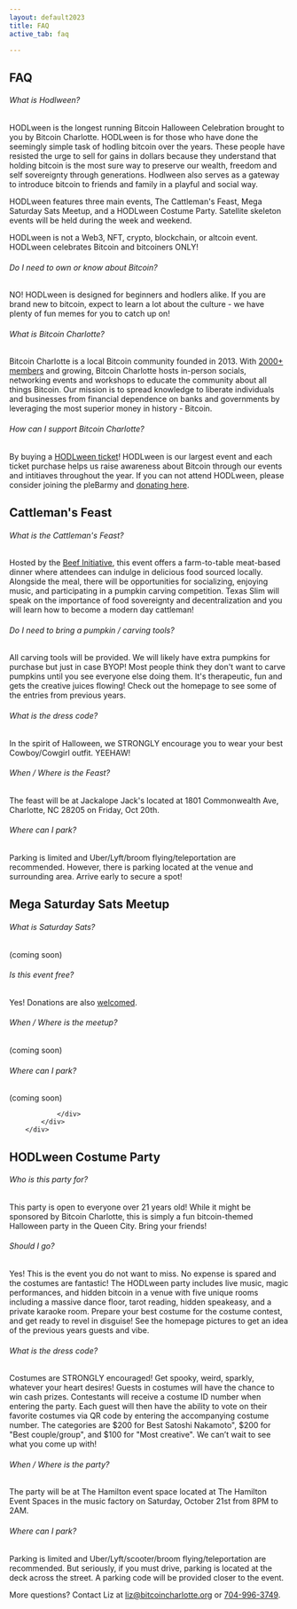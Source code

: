 ```yaml
---
layout: default2023
title: FAQ
active_tab: faq

---
```


<div class="highlight-section">
    <h2>FAQ</h2>
    <div class="white-divider-mid with-bg top"></div>
</div>
<div class="faq_area" id="faq">
        <div class="row justify-content-center">
            <!-- FAQ Area-->
            <div class="col-12 col-sm-10 col-lg-8">
                <div class="accordion faq-accordian" id="faqAccordion">
                    <div class="card border-0 wow fadeInUp" data-wow-delay="0.3s" style="visibility: visible; animation-delay: 0.2s; animation-name: fadeInUp;">
                        <div class="card-header" id="headingOne">
                            <h6 class="mb-0 collapsed" data-toggle="collapse" data-target="#collapseOne" aria-expanded="true" aria-controls="collapseOne">
                                What is Hodlween?<span class="lni-chevron-up"></span></h6>
                        </div>
                        <div class="collapse" id="collapseOne" aria-labelledby="headingOne" data-parent="#faqAccordion">
                            <div class="card-body">
                                <p>HODLween is the longest running Bitcoin Halloween Celebration brought to you by Bitcoin Charlotte. HODLween is for those who have done the seemingly simple task of hodling bitcoin over the years. These people have resisted the urge to sell for gains in dollars because they understand that holding bitcoin is the most sure way to preserve our wealth, freedom and self sovereignty through generations. Hodlween also serves as a gateway to introduce bitcoin to friends and family in a playful and social way.</p>
                                <p>HODLween features three main events, The Cattleman's Feast, Mega Saturday Sats Meetup, and a HODLween Costume Party. Satellite skeleton events will be held during the week and weekend.</p>
                                <p>HODLween is not a Web3, NFT, crypto, blockchain, or altcoin event. HODLween celebrates Bitcoin and bitcoiners ONLY!</p>
                            </div>
                        </div>
                    </div>
                    <div class="card border-0 wow fadeInUp" data-wow-delay="0.3s" style="visibility: visible; animation-delay: 0.4s; animation-name: fadeInUp;">
                        <div class="card-header" id="headingFour">
                            <h6 class="mb-0 collapsed" data-toggle="collapse" data-target="#collapseFour" aria-expanded="true" aria-controls="collapseFour">
                                Do I need to own or know about Bitcoin?<span class="lni-chevron-up"></span></h6>
                        </div>
                        <div class="collapse" id="collapseFour" aria-labelledby="headingFour" data-parent="#faqAccordion">
                            <div class="card-body">
                                <p>NO! HODLween is designed for beginners and hodlers alike. If you are brand new to bitcoin, expect to learn a lot about the culture - we have plenty of fun memes for you to catch up on! </p> 
                            </div>
                        </div>
                    </div>
                    <div class="card border-0 wow fadeInUp" data-wow-delay="0.3s" style="visibility: visible; animation-delay: 0.3s; animation-name: fadeInUp;">
                        <div class="card-header" id="headingTwo">
                            <h6 class="mb-0 collapsed" data-toggle="collapse" data-target="#collapseTwo" aria-expanded="true" aria-controls="collapseTwo">
                                What is Bitcoin Charlotte?<span class="lni-chevron-up"></span></h6>
                        </div>
                        <div class="collapse" id="collapseTwo" aria-labelledby="headingTwo" data-parent="#faqAccordion">
                            <div class="card-body">
                                <p>Bitcoin Charlotte is a local Bitcoin community founded in 2013. With <a href="https://www.meetup.com/bitcoincharlotte/" target="_blank">2000+ members</a> and growing, Bitcoin Charlotte hosts in-person socials, networking events and workshops to educate the community about all things Bitcoin. Our mission is to spread knowledge to liberate individuals and businesses from financial dependence on banks and governments by leveraging the most superior money in history - Bitcoin.</p>
                            </div>
                        </div>
                    </div>
                    <div class="card border-0 wow fadeInUp" data-wow-delay="0.3s" style="visibility: visible; animation-delay: 0.4s; animation-name: fadeInUp;">
                        <div class="card-header" id="headingThree">
                            <h6 class="mb-0 collapsed" data-toggle="collapse" data-target="#collapseThree" aria-expanded="true" aria-controls="collapseThree">
                                How can I support Bitcoin Charlotte?<span class="lni-chevron-up"></span></h6>
                        </div>
                        <div class="collapse" id="collapseThree" aria-labelledby="headingThree" data-parent="#faqAccordion">
                            <div class="card-body">
                                <p>By buying a <a href="/tickets" target="_blank">HODLween ticket</a>! HODLween is our largest event and each ticket purchase helps us raise awareness about Bitcoin through our events and intitiaves throughout the year. If you can not attend HODLween, please consider joining the pleBarmy and <a href="/pleb-army-supporters" target="_blank">donating here</a>.</p> 
                            </div>
                        </div>
                    </div>
                </div>
            </div>
        </div>
</div>

<div class="highlight-section">
    <h2>Cattleman's Feast</h2>
    <div class="white-divider-mid with-bg top"></div>
</div>
<div class="faq_area" id="faq2">
        <div class="row justify-content-center">
            <!-- FAQ Area-->
            <div class="col-12 col-sm-10 col-lg-8">
                <div class="accordion faq-accordian" id="faqAccordion">
                    <div class="card border-0 wow fadeInUp" data-wow-delay="0.3s" style="visibility: visible; animation-delay: 0.2s; animation-name: fadeInUp;">
                        <div class="card-header" id="headingOneB">
                            <h6 class="mb-0 collapsed" data-toggle="collapse" data-target="#collapseOneB" aria-expanded="true" aria-controls="collapseOneB">
                                What is the Cattleman's Feast?<span class="lni-chevron-up"></span></h6>
                        </div>
                        <div class="collapse" id="collapseOneB" aria-labelledby="headingOneB" data-parent="#faqAccordion">
                            <div class="card-body">
                                <p>Hosted by the <a href="https://beefinitiative.com/" target="_blank">Beef Initiative</a>, this event offers a farm-to-table meat-based dinner where attendees can indulge in delicious food sourced locally. Alongside the meal, there will be opportunities for socializing, enjoying music, and participating in a pumpkin carving competition. Texas Slim will speak on the importance of food sovereignty and decentralization and you will learn how to become a modern day cattleman!</p>
                            </div>
                        </div>
                    </div>
                    <div class="card border-0 wow fadeInUp" data-wow-delay="0.3s" style="visibility: visible; animation-delay: 0.4s; animation-name: fadeInUp;">
                        <div class="card-header" id="headingFiveB">
                            <h6 class="mb-0 collapsed" data-toggle="collapse" data-target="#collapseFiveB" aria-expanded="true" aria-controls="collapseFiveB">
                                Do I need to bring a pumpkin / carving tools?<span class="lni-chevron-up"></span></h6>
                        </div>
                        <div class="collapse" id="collapseFiveB" aria-labelledby="headingFiveB" data-parent="#faqAccordion">
                            <div class="card-body">
                                <p>All carving tools will be provided. We will likely have extra pumpkins for purchase but just in case BYOP! Most people think they don't want to carve pumpkins until you see everyone else doing them. It's therapeutic, fun and gets the creative juices flowing! Check out the homepage to see some of the entries from previous years.</p> 
                            </div>
                        </div>
                    </div>
                    <div class="card border-0 wow fadeInUp" data-wow-delay="0.3s" style="visibility: visible; animation-delay: 0.4s; animation-name: fadeInUp;">
                        <div class="card-header" id="headingTwoB">
                            <h6 class="mb-0 collapsed" data-toggle="collapse" data-target="#collapseTwoB" aria-expanded="true" aria-controls="collapseTwoB">
                                What is the dress code?<span class="lni-chevron-up"></span></h6>
                        </div>
                        <div class="collapse" id="collapseTwoB" aria-labelledby="headingTwoB" data-parent="#faqAccordion">
                            <div class="card-body">
                                <p>In the spirit of Halloween, we STRONGLY encourage you to wear your best Cowboy/Cowgirl outfit. YEEHAW!</p> 
                            </div>
                        </div>
                    </div>
                    <div class="card border-0 wow fadeInUp" data-wow-delay="0.3s" style="visibility: visible; animation-delay: 0.4s; animation-name: fadeInUp;">
                        <div class="card-header" id="headingThreeB">
                            <h6 class="mb-0 collapsed" data-toggle="collapse" data-target="#collapseThreeB" aria-expanded="true" aria-controls="collapseThreeB">
                                When / Where is the Feast?<span class="lni-chevron-up"></span></h6>
                        </div>
                        <div class="collapse" id="collapseThreeB" aria-labelledby="headingThreeB" data-parent="#faqAccordion">
                            <div class="card-body">
                                <p>The feast will be at Jackalope Jack's located at 1801 Commonwealth Ave, Charlotte, NC 28205 on Friday, Oct 20th.</p> 
                            </div>
                        </div>
                    </div>
                    <div class="card border-0 wow fadeInUp" data-wow-delay="0.3s" style="visibility: visible; animation-delay: 0.4s; animation-name: fadeInUp;">
                        <div class="card-header" id="headingFourB">
                            <h6 class="mb-0 collapsed" data-toggle="collapse" data-target="#collapseFourB" aria-expanded="true" aria-controls="collapseFourB">
                                Where can I park?<span class="lni-chevron-up"></span></h6>
                        </div>
                        <div class="collapse" id="collapseFourB" aria-labelledby="headingFourB" data-parent="#faqAccordion">
                            <div class="card-body">
                                <p>Parking is limited and Uber/Lyft/broom flying/teleportation are recommended. However, there is parking located at the venue and surrounding area. Arrive early to secure a spot!</p> 
                            </div>
                        </div>
                    </div>
                </div>
            </div>
        </div>
</div>

<div class="highlight-section">
    <h2>Mega Saturday Sats Meetup</h2>
    <div class="white-divider-mid with-bg top"></div>
</div>
<div class="faq_area" id="faq3">
        <div class="row justify-content-center">
            <!-- FAQ Area-->
            <div class="col-12 col-sm-10 col-lg-8">
                <div class="accordion faq-accordian" id="faqAccordion">
                    <div class="card border-0 wow fadeInUp" data-wow-delay="0.3s" style="visibility: visible; animation-delay: 0.2s; animation-name: fadeInUp;">
                        <div class="card-header" id="headingOneC">
                            <h6 class="mb-0 collapsed" data-toggle="collapse" data-target="#collapseOneC" aria-expanded="true" aria-controls="collapseOneC">
                                What is Saturday Sats?<span class="lni-chevron-up"></span></h6>
                        </div>
                        <div class="collapse" id="collapseOneC" aria-labelledby="headingOneC" data-parent="#faqAccordion">
                            <div class="card-body">
                                <p>(coming soon)</p>
                            </div>
                        </div>
                    </div>
                    <div class="card border-0 wow fadeInUp" data-wow-delay="0.3s" style="visibility: visible; animation-delay: 0.4s; animation-name: fadeInUp;">
                        <div class="card-header" id="headingTwoC">
                            <h6 class="mb-0 collapsed" data-toggle="collapse" data-target="#collapseTwoC" aria-expanded="true" aria-controls="collapseTwoC">
                                Is this event free?<span class="lni-chevron-up"></span></h6>
                        </div>
                        <div class="collapse" id="collapseTwoC" aria-labelledby="headingTwoC" data-parent="#faqAccordion">
                            <div class="card-body">
                                <p>Yes! Donations are also <a href="/pleb-army-supporters" target="_blank">welcomed</a>.</p> 
                            </div>
                        </div>
                    </div>
                    <div class="card border-0 wow fadeInUp" data-wow-delay="0.3s" style="visibility: visible; animation-delay: 0.4s; animation-name: fadeInUp;">
                        <div class="card-header" id="headingThreeC">
                            <h6 class="mb-0 collapsed" data-toggle="collapse" data-target="#collapseThreeC" aria-expanded="true" aria-controls="collapseThreeC">
                                When / Where is the meetup?<span class="lni-chevron-up"></span></h6>
                        </div>
                        <div class="collapse" id="collapseThreeC" aria-labelledby="headingThreeC" data-parent="#faqAccordion">
                            <div class="card-body">
                                <p>(coming soon)</p> 
                            </div>
                        </div>
                    </div>
                    <div class="card border-0 wow fadeInUp" data-wow-delay="0.3s" style="visibility: visible; animation-delay: 0.4s; animation-name: fadeInUp;">
                        <div class="card-header" id="headingFourC">
                            <h6 class="mb-0 collapsed" data-toggle="collapse" data-target="#collapseFourC" aria-expanded="true" aria-controls="collapseFourC">
                                Where can I park?<span class="lni-chevron-up"></span></h6>
                        </div>
                        <div class="collapse" id="collapseFourC" aria-labelledby="headingFourC" data-parent="#faqAccordion">
                            <div class="card-body">
                                <p>(coming soon)</p> 
                            </div>
                        </div>
                    </div>

                </div>
            </div>
        </div>
</div>

<div class="highlight-section">
    <h2>HODLween Costume Party</h2>
    <div class="white-divider-mid with-bg top"></div>
</div>
<div class="faq_area" id="faq4">
        <div class="row justify-content-center">
            <!-- FAQ Area-->
            <div class="col-12 col-sm-10 col-lg-8">
                <div class="accordion faq-accordian" id="faqAccordion">
                    <div class="card border-0 wow fadeInUp" data-wow-delay="0.3s" style="visibility: visible; animation-delay: 0.2s; animation-name: fadeInUp;">
                        <div class="card-header" id="headingOneD">
                            <h6 class="mb-0 collapsed" data-toggle="collapse" data-target="#collapseOneD" aria-expanded="true" aria-controls="collapseOneD">
                                Who is this party for? <span class="lni-chevron-up"></span></h6>
                        </div>
                        <div class="collapse" id="collapseOneD" aria-labelledby="headingOneD" data-parent="#faqAccordion">
                            <div class="card-body">
                                <p>This party is open to everyone over 21 years old! While it might be sponsored by Bitcoin Charlotte, this is simply a fun bitcoin-themed Halloween party in the Queen City. Bring your friends! </p>
                            </div>
                        </div>
                    </div>
                    <div class="card border-0 wow fadeInUp" data-wow-delay="0.3s" style="visibility: visible; animation-delay: 0.4s; animation-name: fadeInUp;">
                        <div class="card-header" id="headingTwoD">
                            <h6 class="mb-0 collapsed" data-toggle="collapse" data-target="#collapseTwoD" aria-expanded="true" aria-controls="collapseTwoD">
                                Should I go?<span class="lni-chevron-up"></span></h6>
                        </div>
                        <div class="collapse" id="collapseTwoD" aria-labelledby="headingTwoD" data-parent="#faqAccordion">
                            <div class="card-body">
                                <p>Yes! This is the event you do not want to miss. No expense is spared and the costumes are fantastic! The HODLween party includes live music, magic performances, and hidden bitcoin in a venue with five unique rooms including a massive dance floor, tarot reading, hidden speakeasy, and a private karaoke room. Prepare your best costume for the costume contest, and get ready to revel in disguise! See the homepage pictures to get an idea of the previous years guests and vibe.</p> 
                            </div>
                        </div>
                    </div>
                    <div class="card border-0 wow fadeInUp" data-wow-delay="0.3s" style="visibility: visible; animation-delay: 0.4s; animation-name: fadeInUp;">
                        <div class="card-header" id="headingThreeD">
                            <h6 class="mb-0 collapsed" data-toggle="collapse" data-target="#collapseThreeD" aria-expanded="true" aria-controls="collapseThreeD">
                                What is the dress code?<span class="lni-chevron-up"></span></h6>
                        </div>
                        <div class="collapse" id="collapseThreeD" aria-labelledby="headingThreeD" data-parent="#faqAccordion">
                            <div class="card-body">
                                <p>Costumes are STRONGLY encouraged! Get spooky, weird, sparkly, whatever your heart desires! Guests in costumes will have the chance to win cash prizes. Contestants will receive a costume ID number when entering the party. Each guest will then have the ability to vote on their favorite costumes via QR code by entering the accompanying costume number. The categories are $200 for Best Satoshi Nakamoto", $200 for "Best couple/group", and $100 for "Most creative". We can’t wait to see what you come up with!</p> 
                            </div>
                        </div>
                    </div>
                    <div class="card border-0 wow fadeInUp" data-wow-delay="0.3s" style="visibility: visible; animation-delay: 0.4s; animation-name: fadeInUp;">
                        <div class="card-header" id="headingFourD">
                            <h6 class="mb-0 collapsed" data-toggle="collapse" data-target="#collapseFourD" aria-expanded="true" aria-controls="collapseFourD">
                                When / Where is the party?<span class="lni-chevron-up"></span></h6>
                        </div>
                        <div class="collapse" id="collapseFourD" aria-labelledby="headingFourD" data-parent="#faqAccordion">
                            <div class="card-body">
                                <p>The party will be at The Hamilton event space located at The Hamilton Event Spaces in the music factory on Saturday, October 21st from 8PM to 2AM.</p> 
                            </div>
                        </div>
                    </div>
                    <div class="card border-0 wow fadeInUp" data-wow-delay="0.3s" style="visibility: visible; animation-delay: 0.4s; animation-name: fadeInUp;">
                        <div class="card-header" id="headingFiveD">
                            <h6 class="mb-0 collapsed" data-toggle="collapse" data-target="#collapseFiveD" aria-expanded="true" aria-controls="collapseFiveD">
                                Where can I park?<span class="lni-chevron-up"></span></h6>
                        </div>
                        <div class="collapse" id="collapseFiveD" aria-labelledby="headingFiveD" data-parent="#faqAccordion">
                            <div class="card-body">
                                <p>Parking is limited and Uber/Lyft/scooter/broom flying/teleportation are recommended. But seriously, if you must drive, parking is located at the deck across the street. A parking code will be provided closer to the event.</p> 
                            </div>
                        </div>
                    </div>
                </div>
                <!-- Support Button-->
                <div class="support-button text-center d-flex align-items-center justify-content-center mt-4 wow fadeInUp" data-wow-delay="0.5s" style="visibility: visible; animation-delay: 0.5s; animation-name: fadeInUp;">
                    <p class="mb-0 px-2">More questions?
                    Contact Liz at <a href="mailto:liz@bitcoincharlotte.org">liz@bitcoincharlotte.org</a>  or  <a href="tel:7049963749">704-996-3749</a>.
                    </p>
                </div>
            </div>
        </div>
</div>